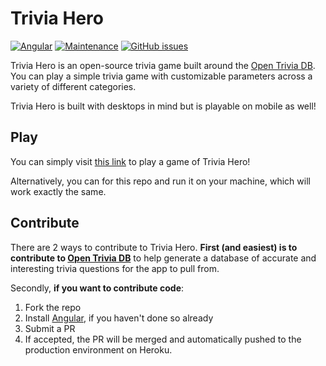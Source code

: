 # Trivia Hero

[![Angular](https://img.shields.io/badge/Angular-7.3.9-green.svg)](https://angular.io/)
[![Maintenance](https://img.shields.io/badge/Maintained%3F-Yes-green.svg)](https://angular.io/)
[![GitHub issues](https://img.shields.io/github/issues/pawptart/trivia-hero.svg)](https://GitHub.com/pawptart/trivia-hero/issues/)

Trivia Hero is an open-source trivia game built around the [Open Trivia DB](https://opentdb.com/). You can play a simple trivia game with customizable parameters across a variety of different categories.

Trivia Hero is built with desktops in mind but is playable on mobile as well!

## Play

You can simply visit [this link](https://trivia-hero.herokuapp.com) to play a game of Trivia Hero!

Alternatively, you can for this repo and run it on your machine, which will work exactly the same.

## Contribute

There are 2 ways to contribute to Trivia Hero. **First (and easiest) is to contribute to [Open Trivia DB](https://opentdb.com/)** to help generate a database of accurate and interesting trivia questions for the app to pull from. 

Secondly, **if you want to contribute code**:
1. Fork the repo
2. Install [Angular](https://angular.io), if you haven't done so already 
3. Submit a PR
4. If accepted, the PR will be merged and automatically pushed to the production environment on Heroku.
